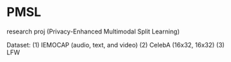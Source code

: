 # PMSL
research proj (Privacy-Enhanced Multimodal Split Learning)

Dataset:
(1) IEMOCAP (audio, text, and video)
(2) CelebA (16x32, 16x32)
(3) LFW
